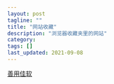 ```yaml
---
layout: post
tagline: ""
title: "网站收藏"
description: "浏览器收藏夹里的网站"
category: 
tags: []
last_updated: 2021-09-08
---
```

[善用佳软](https://xbeta.info)
